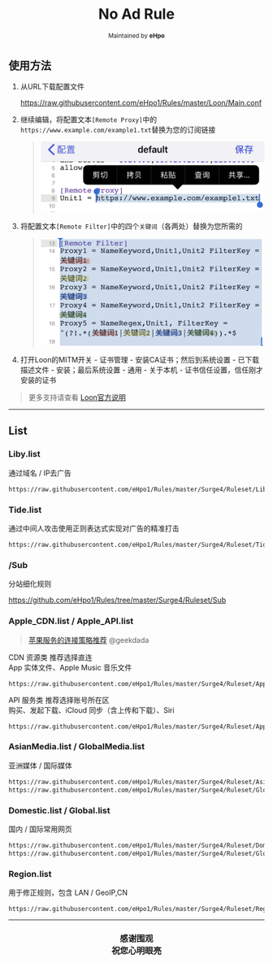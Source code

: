 <h1 align="center">
No Ad Rule
</h1>
<p align="center">
<sup>
Maintained by <b>eHpo</b>
</sup>
</p>

## 使用方法

1. 从URL下载配置文件

   <https://raw.githubusercontent.com/eHpo1/Rules/master/Loon/Main.conf>

2. 继续编辑，将配置文本`[Remote Proxy]`中的`https://www.example.com/example1.txt`替换为您的订阅链接
   > ![Loon编辑](/.image/loonbj.jpg)

3. 将配置文本`[Remote Filter]`中的四个`关键词`（各两处）替换为您所需的
   > ![Loon筛选](/.image/loonsx.jpg)

4. 打开Loon的MITM开关 - 证书管理 - 安装CA证书；然后到系统设置 - 已下载描述文件 - 安装；最后系统设置 - 通用 - 关于本机 - 证书信任设置，信任刚才安装的证书

> 更多支持请查看 [Loon官方说明](https://github.com/Loon0x00/LoonManual)

---

## List

### Liby.list

通过域名 / IP去广告

```
https://raw.githubusercontent.com/eHpo1/Rules/master/Surge4/Ruleset/Liby.list
```

### Tide.list

通过中间人攻击使用正则表达式实现对广告的精准打击

```
https://raw.githubusercontent.com/eHpo1/Rules/master/Surge4/Ruleset/Tide.list
```

### /Sub

分站细化规则

<https://github.com/eHpo1/Rules/tree/master/Surge4/Ruleset/Sub>

### Apple_CDN.list / Apple_API.list

> [苹果服务的连接策略推荐](https://blog.dada.li/2019/better-proxy-rules-for-apple-services) @geekdada

CDN 资源类  推荐选择直连  
App 实体文件、Apple Music 音乐文件

```
https://raw.githubusercontent.com/eHpo1/Rules/master/Surge4/Ruleset/Apple_CDN.list
```

API 服务类  推荐选择账号所在区  
购买、发起下载、iCloud 同步（含上传和下载）、Siri

```
https://raw.githubusercontent.com/eHpo1/Rules/master/Surge4/Ruleset/Apple_API.list
```

### AsianMedia.list / GlobalMedia.list

亚洲媒体 / 国际媒体

```
https://raw.githubusercontent.com/eHpo1/Rules/master/Surge4/Ruleset/AsianMedia.list
https://raw.githubusercontent.com/eHpo1/Rules/master/Surge4/Ruleset/GlobalMedia.list
```

### Domestic.list / Global.list

国内 / 国际常用网页

```
https://raw.githubusercontent.com/eHpo1/Rules/master/Surge4/Ruleset/Domestic.list
https://raw.githubusercontent.com/eHpo1/Rules/master/Surge4/Ruleset/Global.list
```

### Region.list

用于修正规则，包含 LAN / GeoIP,CN

```
https://raw.githubusercontent.com/eHpo1/Rules/master/Surge4/Ruleset/Region.list
```

---

<h3 align="center">
<p>感谢围观
<br>祝您心明眼亮</b>
</p>
</h3>
